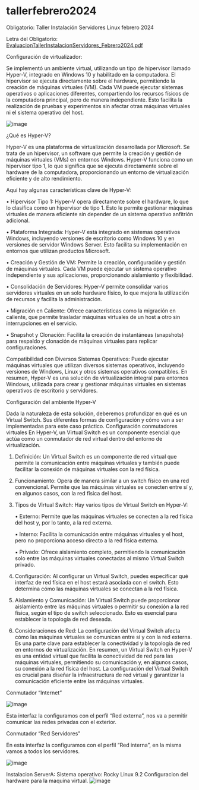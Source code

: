 # tallerfebrero2024
Obligatorio: Taller Instalación Servidores Linux febrero 2024

Letra del Obligatorio:
[EvaluacionTallerInstalacionServidores_Febrero2024.pdf](https://github.com/tatodanielr/tallerfebrero2024/files/14269518/EvaluacionTallerInstalacionServidores_Febrero2024.pdf)

Configuración de virtualizador:

Se implementó un ambiente virtual, utilizando un tipo de hipervisor llamado Hyper-V, integrado en Windows 10 y habilitado en la computadora. El hipervisor se ejecuta directamente sobre el hardware, permitiendo la creación de máquinas virtuales (VM). Cada VM puede ejecutar sistemas operativos o aplicaciones diferentes, compartiendo los recursos físicos de la computadora principal, pero de manera independiente. Esto facilita la realización de pruebas y experimentos sin afectar otras máquinas virtuales ni el sistema operativo del host.

![image](https://github.com/tatodanielr/tallerfebrero2024/assets/157429072/8b93086c-1eb7-4062-a624-1d289a74629c)


¿Qué es Hyper-V?

Hyper-V es una plataforma de virtualización desarrollada por Microsoft. Se trata de un hipervisor, un software que permite la creación y gestión de máquinas virtuales (VMs) en entornos Windows. Hyper-V funciona como un hipervisor tipo 1, lo que significa que se ejecuta directamente sobre el hardware de la computadora, proporcionando un entorno de virtualización eficiente y de alto rendimiento.

Aquí hay algunas características clave de Hyper-V:

• Hipervisor Tipo 1: Hyper-V opera directamente sobre el hardware, lo que lo clasifica como un hipervisor de tipo 1. Esto le permite gestionar máquinas virtuales de manera eficiente sin depender de un sistema operativo anfitrión adicional.

• Plataforma Integrada: Hyper-V está integrado en sistemas operativos Windows, incluyendo versiones de escritorio como Windows 10 y en versiones de servidor Windows Server. Esto facilita su implementación en entornos que utilizan productos Microsoft.

• Creación y Gestión de VM: Permite la creación, configuración y gestión de máquinas virtuales. Cada VM puede ejecutar un sistema operativo independiente y sus aplicaciones, proporcionando aislamiento y flexibilidad.

• Consolidación de Servidores: Hyper-V permite consolidar varios servidores virtuales en un solo hardware físico, lo que mejora la utilización de recursos y facilita la administración.

• Migración en Caliente: Ofrece características como la migración en caliente, que permite trasladar máquinas virtuales de un host a otro sin interrupciones en el servicio.

• Snapshot y Clonación: Facilita la creación de instantáneas (snapshots) para respaldo y clonación de máquinas virtuales para replicar configuraciones.

Compatibilidad con Diversos Sistemas Operativos: Puede ejecutar máquinas virtuales que utilizan diversos sistemas operativos, incluyendo versiones de Windows, Linux y otros sistemas operativos compatibles.
En resumen, Hyper-V es una solución de virtualización integral para entornos Windows, utilizada para crear y gestionar máquinas virtuales en sistemas operativos de escritorio y servidores.

Configuración del ambiente Hyper-V

Dada la naturaleza de esta solución, deberemos profundizar en qué es un Virtual Switch. Sus diferentes formas de configuración y cómo van a ser implementadas para este caso práctico.
Configuración conmutadores virtuales
En Hyper-V, un Virtual Switch es un componente esencial que actúa como un conmutador de red virtual dentro del entorno de virtualización.

1) Definición: Un Virtual Switch es un componente de red virtual que permite la comunicación entre máquinas virtuales y también puede facilitar la conexión de máquinas virtuales con la red física.

2) Funcionamiento: Opera de manera similar a un switch físico en una red convencional. Permite que las máquinas virtuales se conecten entre sí y, en algunos casos, con la red física del host.

3) Tipos de Virtual Switch: Hay varios tipos de Virtual Switch en Hyper-V:

   • Externo: Permite que las máquinas virtuales se conecten a la red física del host y, por lo tanto, a la red externa.
   
   ▪ Interno: Facilita la comunicación entre máquinas virtuales y el host, pero no proporciona acceso directo a la red física externa.

   ▪ Privado: Ofrece aislamiento completo, permitiendo la comunicación solo entre las máquinas virtuales conectadas al mismo Virtual Switch privado.
 
4) Configuración: Al configurar un Virtual Switch, puedes especificar qué interfaz de red física en el host estará asociada con el switch. Esto determina cómo las máquinas virtuales se conectan a la red física.

5) Aislamiento y Comunicación: Un Virtual Switch puede proporcionar aislamiento entre las máquinas virtuales o permitir su conexión a la red física, según el tipo de switch seleccionado. Esto es esencial para establecer la topología de red deseada.

6) Consideraciones de Red: La configuración del Virtual Switch afecta cómo las máquinas virtuales se comunican entre sí y con la red externa. Es una parte clave para establecer la conectividad y la topología de red en entornos de virtualización.
En resumen, un Virtual Switch en Hyper-V es una entidad virtual que facilita la conectividad de red para las máquinas virtuales, permitiendo su comunicación y, en algunos casos, su conexión a la red física del host. La configuración del Virtual Switch es crucial para diseñar la infraestructura de red virtual y garantizar la comunicación eficiente entre las máquinas virtuales.

Conmutador “Internet”

![image](https://github.com/tatodanielr/tallerfebrero2024/assets/157429072/c8725c12-7bd6-417f-ae69-34892c3b470b)

Esta interfaz la configuramos con el perfil “Red externa”, nos va a permitir comunicar las redes privadas con el exterior.

Conmutador “Red Servidores”

En esta interfaz la configuramos con el perfil “Red interna”, en la misma vamos a todos los servidores.

![image](https://github.com/tatodanielr/tallerfebrero2024/assets/157429072/fa1ae377-35e6-4d6a-8d4e-d16d2b5a86e4)


 Instalacion ServerA:
 Sistema operativo: Rocky Linux 9.2
 Configuracion del hardware para la maquina virtual.
 ![image](https://github.com/tatodanielr/tallerfebrero2024/assets/157429072/4125877b-7cac-48ec-9a07-3d36d12a17d7)
